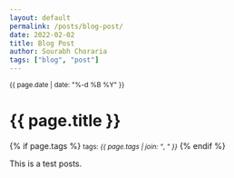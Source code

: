 ```yaml
---
layout: default
permalink: /posts/blog-post/
date: 2022-02-02
title: Blog Post
author: Sourabh Choraria
tags: ["blog", "post"]
---
```


<small>{{ page.date | date: "%-d %B %Y" }}</small>
<h1>{{ page.title }}</h1>

<p>
{% if page.tags %}
  <small>tags: <em>{{ page.tags | join: "</em>, <em>" }}</em></small>
{% endif %}
</p>

This is a test posts.